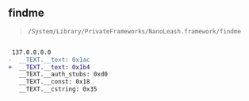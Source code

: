 ## findme

> `/System/Library/PrivateFrameworks/NanoLeash.framework/findme`

```diff

 137.0.0.0.0
-  __TEXT.__text: 0x1ac
+  __TEXT.__text: 0x1b4
   __TEXT.__auth_stubs: 0xd0
   __TEXT.__const: 0x18
   __TEXT.__cstring: 0x35

```
